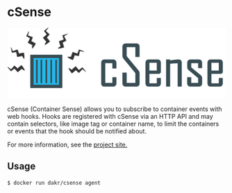 # cSense

![cSense logo](https://raw.githubusercontent.com/danielkrainas/csense/master/docs/logo/csense-logo.png)

cSense (Container Sense) allows you to subscribe to container events with web hooks. Hooks are registered with cSense via an HTTP API and may contain selectors, like image tag or container name, to limit the containers or events that the hook should be notified about.

For more information, see the [project site.](https://github.com/danielkrainas/csense)

## Usage

```
$ docker run dakr/csense agent
```

